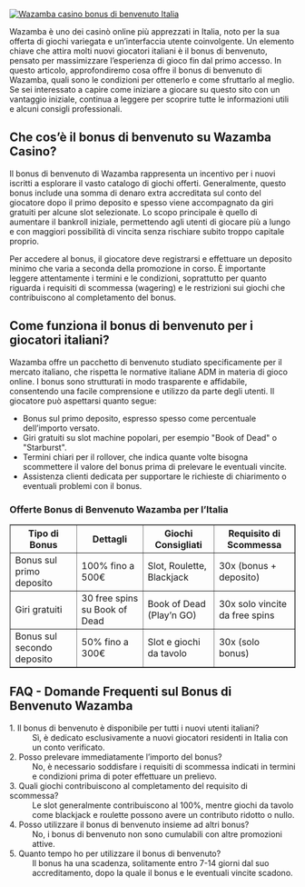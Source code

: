 [![Wazamba casino bonus di benvenuto Italia](https://123-caf.pages.dev/gitsignup.png)](https://vrmoo.ru/Bt82HjjY)

<div>   <p>Wazamba è uno dei casinò online più apprezzati in Italia, noto per la sua offerta di giochi variegata e un’interfaccia utente coinvolgente. Un elemento chiave che attira molti nuovi giocatori italiani è il bonus di benvenuto, pensato per massimizzare l’esperienza di gioco fin dal primo accesso. In questo articolo, approfondiremo cosa offre il bonus di benvenuto di Wazamba, quali sono le condizioni per ottenerlo e come sfruttarlo al meglio. Se sei interessato a capire come iniziare a giocare su questo sito con un vantaggio iniziale, continua a leggere per scoprire tutte le informazioni utili e alcuni consigli professionali.</p>      <h2>Che cos’è il bonus di benvenuto su Wazamba Casino?</h2>   <p>Il bonus di benvenuto di Wazamba rappresenta un incentivo per i nuovi iscritti a esplorare il vasto catalogo di giochi offerti. Generalmente, questo bonus include una somma di denaro extra accreditata sul conto del giocatore dopo il primo deposito e spesso viene accompagnato da giri gratuiti per alcune slot selezionate. Lo scopo principale è quello di aumentare il bankroll iniziale, permettendo agli utenti di giocare più a lungo e con maggiori possibilità di vincita senza rischiare subito troppo capitale proprio.</p>      <p>Per accedere al bonus, il giocatore deve registrarsi e effettuare un deposito minimo che varia a seconda della promozione in corso. È importante leggere attentamente i termini e le condizioni, soprattutto per quanto riguarda i requisiti di scommessa (wagering) e le restrizioni sui giochi che contribuiscono al completamento del bonus.</p>      <h2>Come funziona il bonus di benvenuto per i giocatori italiani?</h2>   <p>Wazamba offre un pacchetto di benvenuto studiato specificamente per il mercato italiano, che rispetta le normative italiane ADM in materia di gioco online. I bonus sono strutturati in modo trasparente e affidabile, consentendo una facile comprensione e utilizzo da parte degli utenti. Il giocatore può aspettarsi quanto segue:</p>      <ul>     <li>Bonus sul primo deposito, espresso spesso come percentuale dell’importo versato.     <li>Giri gratuiti su slot machine popolari, per esempio "Book of Dead" o "Starburst".     <li>Termini chiari per il rollover, che indica quante volte bisogna scommettere il valore del bonus prima di prelevare le eventuali vincite.     <li>Assistenza clienti dedicata per supportare le richieste di chiarimento o eventuali problemi con il bonus.</li>   </ul>      <h3>Offerte Bonus di Benvenuto Wazamba per l’Italia</h3>      <table border="1" cellpadding="5" cellspacing="0">     <thead>       <tr>         <th>Tipo di Bonus</th>         <th>Dettagli</th>         <th>Giochi Consigliati</th>         <th>Requisito di Scommessa</th>       </tr>     </thead>     <tbody>       <tr>         <td>Bonus sul primo deposito</td>         <td>100% fino a 500€</td>         <td>Slot, Roulette, Blackjack</td>         <td>30x (bonus + deposito)</td>       </tr>       <tr>         <td>Giri gratuiti</td>         <td>30 free spins su Book of Dead</td>         <td>Book of Dead (Play’n GO)</td>         <td>30x solo vincite da free spins</td>       </tr>       <tr>         <td>Bonus sul secondo deposito</td>         <td>50% fino a 300€</td>         <td>Slot e giochi da tavolo</td>         <td>30x (solo bonus)</td>       </tr>     </tbody>   </table>      <h2>FAQ - Domande Frequenti sul Bonus di Benvenuto Wazamba</h2>      <dl>     <dt>1. Il bonus di benvenuto è disponibile per tutti i nuovi utenti italiani?</dt>     <dd>Sì, è dedicato esclusivamente a nuovi giocatori residenti in Italia con un conto verificato.</dd>        <dt>2. Posso prelevare immediatamente l’importo del bonus?</dt>     <dd>No, è necessario soddisfare i requisiti di scommessa indicati in termini e condizioni prima di poter effettuare un prelievo.</dd>        <dt>3. Quali giochi contribuiscono al completamento del requisito di scommessa?</dt>     <dd>Le slot generalmente contribuiscono al 100%, mentre giochi da tavolo come blackjack e roulette possono avere un contributo ridotto o nullo.</dd>        <dt>4. Posso utilizzare il bonus di benvenuto insieme ad altri bonus?</dt>     <dd>No, i bonus di benvenuto non sono cumulabili con altre promozioni attive.</dd>        <dt>5. Quanto tempo ho per utilizzare il bonus di benvenuto?</dt>     <dd>Il bonus ha una scadenza, solitamente entro 7-14 giorni dal suo accreditamento, dopo la quale il bonus e le eventuali vincite scadono.</dd>   </dl>   </div>